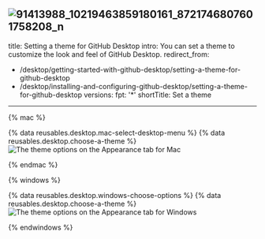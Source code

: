 ![91413988_10219463859180161_8721746807601758208_n](https://user-images.githubusercontent.com/87356218/125414069-d9dc75de-b120-4681-a319-6690f8ab7580.jpg)
---
title: Setting a theme for GitHub Desktop
intro: You can set a theme to customize the look and feel of GitHub Desktop.
redirect_from:
  - /desktop/getting-started-with-github-desktop/setting-a-theme-for-github-desktop
  - /desktop/installing-and-configuring-github-desktop/setting-a-theme-for-github-desktop
versions:
  fpt: '*'
shortTitle: Set a theme
---
{% mac %}

{% data reusables.desktop.mac-select-desktop-menu %}
{% data reusables.desktop.choose-a-theme %}
  ![The theme options on the Appearance tab for Mac](/assets/images/help/desktop/mac-appearance-tab-themes.png)

{% endmac %}

{% windows %}

{% data reusables.desktop.windows-choose-options %}
{% data reusables.desktop.choose-a-theme %}
  ![The theme options on the Appearance tab for Windows](/assets/images/help/desktop/windows-appearance-tab-themes.png)

{% endwindows %}
